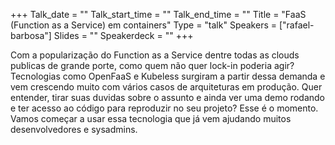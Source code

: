 +++
Talk_date = ""
Talk_start_time = ""
Talk_end_time = ""
Title = "FaaS (Function as a Service) em containers"
Type = "talk"
Speakers = ["rafael-barbosa"]
Slides = ""
Speakerdeck = ""
+++

Com a popularização do Function as a Service dentre todas as clouds publicas de grande porte, como quem não quer lock-in poderia agir? Tecnologias como OpenFaaS e Kubeless surgiram a partir dessa demanda e vem crescendo muito com vários casos de arquiteturas em produção. Quer entender, tirar suas duvidas sobre o assunto e ainda ver uma demo rodando e ter acesso ao código para reproduzir no seu projeto? Esse é o momento. Vamos começar a usar essa tecnologia que já vem ajudando muitos desenvolvedores e sysadmins. 
